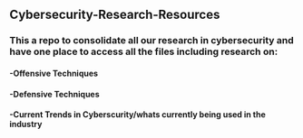 ## Cybersecurity-Research-Resources

### This a repo to consolidate all our research in cybersecurity and have one place to access all the files including research on:
#### -Offensive Techniques 
#### -Defensive Techniques
#### -Current Trends in Cyberscurity/whats currently being used in the industry

